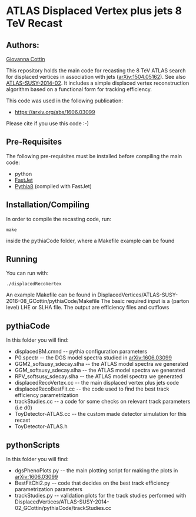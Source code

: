 # ATLAS Displaced Vertex plus jets 8 TeV Recast #

## Authors: ##
[Giovanna Cottin](mailto:gfcottin@gmail.com)

This repository holds the main code for recasting the 8 TeV ATLAS search for displaced vertices
in association with jets ([arXiv:1504.05162](https://arxiv.org/abs/1504.05162)). See also [ATLAS-SUSY-2014-02](https://atlas.web.cern.ch/Atlas/GROUPS/PHYSICS/PAPERS/SUSY-2014-02/). It includes
a simple displaced vertex reconstruction algorithm based on a functional form for tracking efficiency.

This code was used in the following publication:

* https://arxiv.org/abs/1606.03099

Please cite if you use this code :-)

## Pre-Requisites ##

The following pre-requisites must be installed before compiling the main code:

  * python
  * [FastJet](http://fastjet.fr/)
  * [Pythia8](http://home.thep.lu.se/~torbjorn/pythia8) (compiled with FastJet)

## Installation/Compiling ##

In order to compile the recasting code, run:

```
make 
```

inside the pythiaCode folder, where a Makefile example can be found

## Running ##

You can run with:

```
./displacedRecoVertex
```
An example Makefile can be found in DisplacedVertices/ATLAS-SUSY-2016-08_GCottin/pythiaCode/Makefile
The basic required input is a (parton level) LHE or SLHA file.
The output are efficiency files and cutflows 

## pythiaCode ##

In this folder you will find:

* displacedBM.cmnd -- pythia configuration parameters 
* P0.spectr -- the DGS model spectra studied in [arXiv:1606.03099](https://arxiv.org/abs/1606.03099)
* GGM2_softsusy_sdecay.slha  -- the ATLAS model spectra we generated
* GGM_softsusy_sdecay.slha -- the ATLAS model spectra we generated
* RPV_softsusy_sdecay.slha -- the ATLAS model spectra we generated
* displacedRecoVertex.cc -- the main displaced vertex plus jets code
* displacedRecoBestFit.cc -- the code used to find the best track efficiency parametrization
* trackStudies.cc -- a code for some checks on relevant track parameters (i.e d0)
* ToyDetector-ATLAS.cc -- the custom made detector simulation for this recast
* ToyDetector-ATLAS.h


## pythonScripts ##

In this folder you will find:

* dgsPhenoPlots.py -- the main plotting script for making the plots in [arXiv:1606.03099](https://arxiv.org/abs/1606.03099)
* BestFitChi2.py --  code that decides on the best track efficiency parametrization parameters
* trackStudies.py -- validation plots for the track studies performed with DisplacedVertices/ATLAS-SUSY-2014-02_GCottin/pythiaCode/trackStudies.cc
